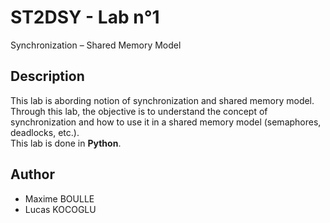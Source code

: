 # ST2DSY - Lab n°1

Synchronization – Shared Memory Model 

## Description

This lab is abording notion of synchronization and shared memory model. <br>
Through this lab, the objective is to understand the concept of synchronization and how to use it in a shared memory model (semaphores, deadlocks, etc.). <br>
This lab is done in **Python**.

## Author

- Maxime BOULLE
- Lucas KOCOGLU